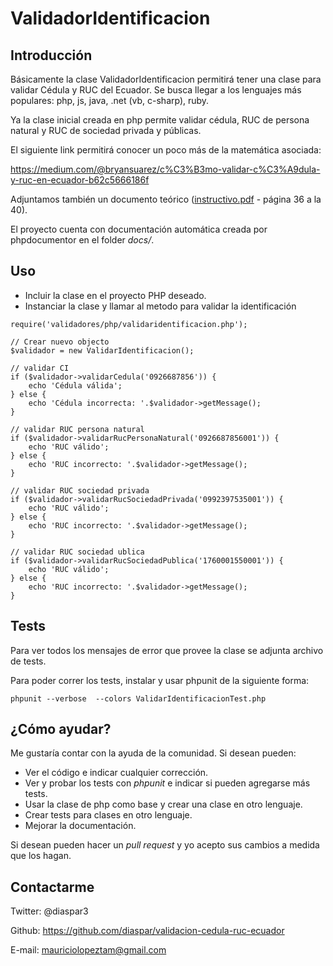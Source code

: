 ValidadorIdentificacion
=============================


Introducción
-------------

Básicamente la clase ValidadorIdentificacion permitirá tener una clase para validar Cédula y RUC del Ecuador. Se busca llegar a 
los lenguajes más populares: php, js, java, .net (vb, c-sharp), ruby.

Ya la clase inicial creada en php permite validar cédula, RUC de persona natural y RUC de sociedad privada y públicas.

El siguiente link permitirá conocer un poco más de la matemática asociada:

https://medium.com/@bryansuarez/c%C3%B3mo-validar-c%C3%A9dula-y-ruc-en-ecuador-b62c5666186f

Adjuntamos también un documento teórico ([instructivo.pdf](https://github.com/diaspar/validacion-cedula-ruc-ecuador/blob/master/instructivo.pdf) - página 36 a la 40).

El proyecto cuenta con documentación automática creada por phpdocumentor en el folder _docs/_.


Uso
----

- Incluir la clase en el proyecto PHP deseado.
- Instanciar la clase y llamar al metodo para validar la identificación

```
require('validadores/php/validaridentificacion.php');

// Crear nuevo objecto
$validador = new ValidarIdentificacion();

// validar CI
if ($validador->validarCedula('0926687856')) {
    echo 'Cédula válida';
} else {
    echo 'Cédula incorrecta: '.$validador->getMessage();
}

// validar RUC persona natural
if ($validador->validarRucPersonaNatural('0926687856001')) {
    echo 'RUC válido';
} else {
    echo 'RUC incorrecto: '.$validador->getMessage();
}

// validar RUC sociedad privada
if ($validador->validarRucSociedadPrivada('0992397535001')) {
    echo 'RUC válido';
} else {
    echo 'RUC incorrecto: '.$validador->getMessage();
}

// validar RUC sociedad ublica
if ($validador->validarRucSociedadPublica('1760001550001')) {
    echo 'RUC válido';
} else {
    echo 'RUC incorrecto: '.$validador->getMessage();
}
```


Tests
-------

Para ver todos los mensajes de error que provee la clase se adjunta archivo de tests.

Para poder correr los tests, instalar y usar phpunit de la siguiente forma:

```
phpunit --verbose  --colors ValidarIdentificacionTest.php 
```


¿Cómo ayudar?
------------

Me gustaría contar con la ayuda de la comunidad. Si desean pueden:

- Ver el código e indicar cualquier corrección.
- Ver y probar los tests con _phpunit_ e indicar si pueden agregarse más tests.
- Usar la clase de php como base y crear una clase en otro lenguaje.
- Crear tests para clases en otro lenguaje.
- Mejorar la documentación.

Si desean pueden hacer un _pull request_ y yo acepto sus cambios a medida que los hagan.


Contactarme
------------

Twitter: @diaspar3

Github: https://github.com/diaspar/validacion-cedula-ruc-ecuador

E-mail: mauriciolopeztam@gmail.com